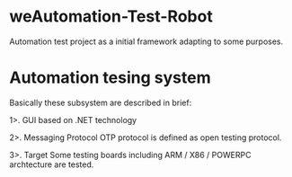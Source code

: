 # weAutomation-Test-Robot

Automation test project as a initial framework adapting to some purposes.


# Automation tesing system

Basically these subsystem are described in brief:

  1>. GUI
    based on .NET technology

  2>. Messaging Protocol
    OTP protocol is defined as open testing protocol.

  3>. Target
    Some testing boards including ARM / X86 / POWERPC archtecture are tested. 

